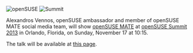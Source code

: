 <!-- 
.. link: 
.. description: 
.. tags: News,openSUSE
.. date: 2013/11/08 01:00:00
.. title: MATE at openSUSE Summit
.. slug: 2013-11-08-mate-at-opensuse-summit
.. author: Stefano Karapetsas
-->

![openSUSE](/assets/img/blog/mate-opensuse-black-150x150.png) ![Summit](/assets/img/blog/opensuse-summit.png)

Alexandros Vennos, openSUSE ambassador and member of openSUSE MATE social
media team, will show [openSUSE MATE](https://en.opensuse.org/Portal:MATE)
at [openSUSE Summit 2013](https://summit.opensuse.org/) in Orlando, Florida,
on Sunday, November 17 at 10:15.

The talk will be available at [this page](https://conference.opensuse.org/osem/conference/summit13/proposal/150).
